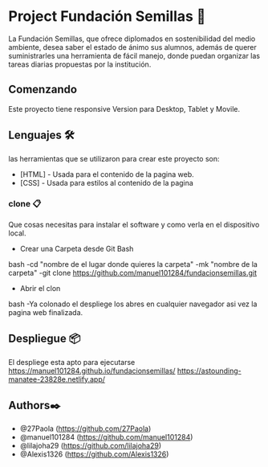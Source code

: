 # Project Fundación Semillas 🌱

La Fundación Semillas, que ofrece diplomados en sostenibilidad del medio ambiente, desea saber el estado de ánimo sus alumnos, además de querer suministrarles una herramienta de fácil manejo, donde puedan organizar las tareas diarias propuestas por la institución.

## Comenzando

Este proyecto tiene responsive Version para Desktop, Tablet y Movile.

## Lenguajes 🛠️

las herramientas que se utilizaron para crear este proyecto son:

- [HTML] - Usada para el contenido de la pagina web.
- [CSS] - Usada para estilos al contenido de la pagina

### clone 📋

Que cosas necesitas para instalar el software y como verla en el dispositivo local.

- Crear una Carpeta desde Git Bash

bash
-cd "nombre de el lugar donde quieres la carpeta"
-mk "nombre de la carpeta"
-git clone https://github.com/manuel101284/fundacionsemillas.git

- Abrir el clon

bash
-Ya colonado el despliege los abres en cualquier navegador asi vez la pagina web finalizada.

## Despliegue 📦

El despliege esta apto para ejecutarse
https://manuel101284.github.io/fundacionsemillas/
https://astounding-manatee-23828e.netlify.app/

## Authors✒️

- @27Paola (https://github.com/27Paola)
- @manuel101284 (https://github.com/manuel101284)
- @lilajoha29 (https://github.com/lilajoha29)
- @Alexis1326 (https://github.com/Alexis1326)
